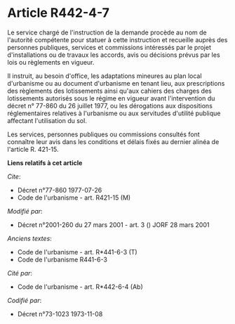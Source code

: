 # Article R442-4-7

Le service chargé de l'instruction de la demande procède au nom de l'autorité compétente pour statuer à cette instruction et
recueille auprès des personnes publiques, services et commissions intéressés par le projet d'installations ou de travaux les
accords, avis ou décisions prévus par les lois ou règlements en vigueur.

Il instruit, au besoin d'office, les adaptations mineures au plan local d'urbanisme ou au document d'urbanisme en tenant
lieu, aux prescriptions des règlements des lotissements ainsi qu'aux cahiers des charges des lotissements autorisés sous le
régime en vigueur avant l'intervention du décret n° 77-860 du 26 juillet 1977, ou les dérogations aux dispositions
réglementaires relatives à l'urbanisme ou aux servitudes d'utilité publique affectant l'utilisation du sol.

Les services, personnes publiques ou commissions consultés font connaître leur avis dans les conditions et délais fixés au
dernier alinéa de l'article R. 421-15.

**Liens relatifs à cet article**

_Cite_:

  - Décret n°77-860 1977-07-26
  - Code de l'urbanisme - art. R421-15 (M)

_Modifié par_:

  - Décret n°2001-260 du 27 mars 2001 - art. 3 () JORF 28 mars 2001

_Anciens textes_:

  - Code de l'urbanisme - art. R*441-6-3 (T)
  - Code de l'urbanisme R441-6-3

_Cité par_:

  - Code de l'urbanisme - art. R*442-6-4 (Ab)

_Codifié par_:

  - Décret n°73-1023 1973-11-08
